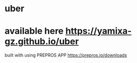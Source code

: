 # uber
# available here https://yamixa-gz.github.io/uber
built with using PREPROS APP https://prepros.io/downloads
